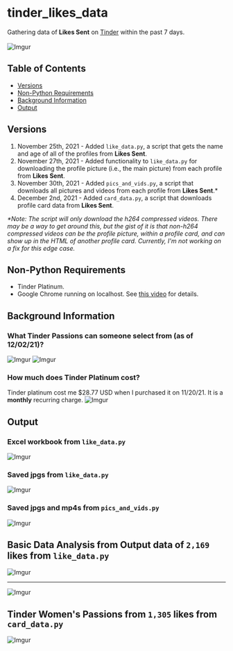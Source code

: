 # tinder_likes_data
Gathering data of **Likes Sent** on [Tinder](https://tinder.com/) within the past 7 days. <br><br>
![Imgur](https://imgur.com/hSVjccD.jpg)

## Table of Contents
- [Versions](#versions)
- [Non-Python Requirements](#non-python-requirements)
- [Background Information](#background-information)
- [Output](#output)

## Versions
1. November 25th, 2021 - Added `like_data.py`, a script that gets the name and age of all of the profiles from **Likes Sent**.
2. November 27th, 2021 - Added functionality to `like_data.py` for downloading the profile picture (i.e., the main picture) from each profile from **Likes Sent**.
3. November 30th, 2021 - Added `pics_and_vids.py`, a script that downloads all pictures and videos from each profile from **Likes Sent**.*
4. December 2nd, 2021 - Added `card_data.py`, a script that downloads profile card data from **Likes Sent**.

*\*Note: The script will only download the h264 compressed videos. There may be a way to get around this, but the gist of it is that non-h264 compressed videos can be the profile picture, within a profile card, and can show up in the HTML of another profile card. Currently, I'm not working on a fix for this edge case.*

## Non-Python Requirements
- Tinder Platinum.
- Google Chrome running on localhost. See [this video](https://youtu.be/FVumnHy5Tzo) for details.

## Background Information
### What Tinder Passions can someone select from (as of 12/02/21)?
![Imgur](https://imgur.com/3d1hBA8.jpg)
![Imgur](https://imgur.com/7uwIFnM.jpg)

### How much does Tinder Platinum cost?
Tinder platinum cost me $28.77 USD when I purchased it on 11/20/21. It is a **monthly** recurring charge.
![Imgur](https://imgur.com/x7R0ruB.jpg)

## Output
### Excel workbook from `like_data.py`
![Imgur](https://imgur.com/6WjLKCs.jpg)
### Saved jpgs from `like_data.py`
![Imgur](https://imgur.com/gD7bIJ4.jpg)
### Saved jpgs and mp4s from `pics_and_vids.py`
![Imgur](https://imgur.com/DjmsSP6.jpg)

## Basic Data Analysis from Output data of `2,169` likes from `like_data.py`
![Imgur](https://i.imgur.com/IbCubjv.png)
***
![Imgur](https://i.imgur.com/0Bhshd2.png)

## Tinder Women's Passions from `1,305` likes from `card_data.py`
![Imgur](https://imgur.com/WPltmKJ.jpg)
